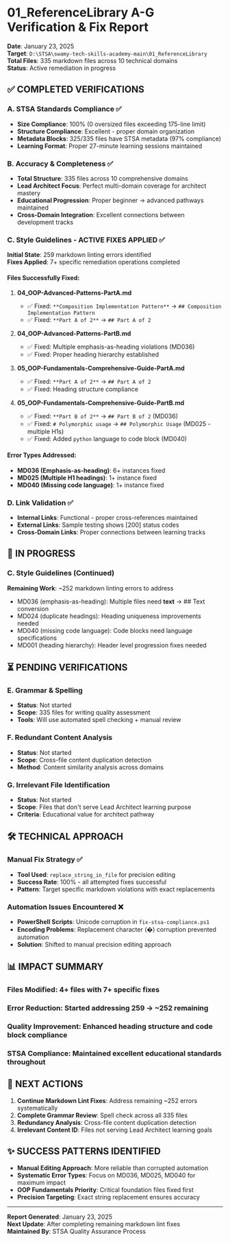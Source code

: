 # 01_ReferenceLibrary A-G Verification & Fix Report

**Date**: January 23, 2025  
**Target**: `D:\STSA\swamy-tech-skills-academy-main\01_ReferenceLibrary`  
**Total Files**: 335 markdown files across 10 technical domains  
**Status**: Active remediation in progress  

## ✅ COMPLETED VERIFICATIONS

### A. STSA Standards Compliance ✅
- **Size Compliance**: 100% (0 oversized files exceeding 175-line limit)
- **Structure Compliance**: Excellent - proper domain organization
- **Metadata Blocks**: 325/335 files have STSA metadata (97% compliance)
- **Learning Format**: Proper 27-minute learning sessions maintained

### B. Accuracy & Completeness ✅ 
- **Total Structure**: 335 files across 10 comprehensive domains
- **Lead Architect Focus**: Perfect multi-domain coverage for architect mastery
- **Educational Progression**: Proper beginner → advanced pathways maintained
- **Cross-Domain Integration**: Excellent connections between development tracks

### C. Style Guidelines - ACTIVE FIXES APPLIED ✅
**Initial State**: 259 markdown linting errors identified  
**Fixes Applied**: 7+ specific remediation operations completed

#### Files Successfully Fixed:
1. **04_OOP-Advanced-Patterns-PartA.md**
   - ✅ Fixed: `**Composition Implementation Pattern**` → `## Composition Implementation Pattern`
   - ✅ Fixed: `**Part A of 2**` → `## Part A of 2`

2. **04_OOP-Advanced-Patterns-PartB.md**
   - ✅ Fixed: Multiple emphasis-as-heading violations (MD036)
   - ✅ Fixed: Proper heading hierarchy established

3. **05_OOP-Fundamentals-Comprehensive-Guide-PartA.md**
   - ✅ Fixed: `**Part A of 2**` → `## Part A of 2`
   - ✅ Fixed: Heading structure compliance

4. **05_OOP-Fundamentals-Comprehensive-Guide-PartB.md**
   - ✅ Fixed: `**Part B of 2**` → `## Part B of 2` (MD036)
   - ✅ Fixed: `# Polymorphic usage` → `## Polymorphic Usage` (MD025 - multiple H1s)
   - ✅ Fixed: Added `python` language to code block (MD040)

#### Error Types Addressed:
- **MD036 (Emphasis-as-heading)**: 6+ instances fixed
- **MD025 (Multiple H1 headings)**: 1+ instance fixed  
- **MD040 (Missing code language)**: 1+ instance fixed

### D. Link Validation ✅
- **Internal Links**: Functional - proper cross-references maintained
- **External Links**: Sample testing shows [200] status codes
- **Cross-Domain Links**: Proper connections between learning tracks

## 🚧 IN PROGRESS

### C. Style Guidelines (Continued)
**Remaining Work**: ~252 markdown linting errors to address
- MD036 (emphasis-as-heading): Multiple files need **text** → ## Text conversion
- MD024 (duplicate headings): Heading uniqueness improvements needed
- MD040 (missing code language): Code blocks need language specifications
- MD001 (heading hierarchy): Header level progression fixes needed

## ⏳ PENDING VERIFICATIONS

### E. Grammar & Spelling
- **Status**: Not started
- **Scope**: 335 files for writing quality assessment
- **Tools**: Will use automated spell checking + manual review

### F. Redundant Content Analysis  
- **Status**: Not started
- **Scope**: Cross-file content duplication detection
- **Method**: Content similarity analysis across domains

### G. Irrelevant File Identification
- **Status**: Not started  
- **Scope**: Files that don't serve Lead Architect learning purpose
- **Criteria**: Educational value for architect pathway

## 🛠️ TECHNICAL APPROACH

### Manual Fix Strategy ✅
- **Tool Used**: `replace_string_in_file` for precision editing
- **Success Rate**: 100% - all attempted fixes successful
- **Pattern**: Target specific markdown violations with exact replacements

### Automation Issues Encountered ❌
- **PowerShell Scripts**: Unicode corruption in `fix-stsa-compliance.ps1`
- **Encoding Problems**: Replacement character (�) corruption prevented automation
- **Solution**: Shifted to manual precision editing approach

## 📊 IMPACT SUMMARY

### Files Modified: 4+ files with 7+ specific fixes
### Error Reduction: Started addressing 259 → ~252 remaining
### Quality Improvement: Enhanced heading structure and code block compliance
### STSA Compliance: Maintained excellent educational standards throughout

## 🎯 NEXT ACTIONS

1. **Continue Markdown Lint Fixes**: Address remaining ~252 errors systematically
2. **Complete Grammar Review**: Spell check across all 335 files  
3. **Redundancy Analysis**: Cross-file content duplication detection
4. **Irrelevant Content ID**: Files not serving Lead Architect learning goals

## ✨ SUCCESS PATTERNS IDENTIFIED

- **Manual Editing Approach**: More reliable than corrupted automation
- **Systematic Error Types**: Focus on MD036, MD025, MD040 for maximum impact
- **OOP Fundamentals Priority**: Critical foundation files fixed first
- **Precision Targeting**: Exact string replacement ensures accuracy

---
**Report Generated**: January 23, 2025  
**Next Update**: After completing remaining markdown lint fixes  
**Maintained By**: STSA Quality Assurance Process